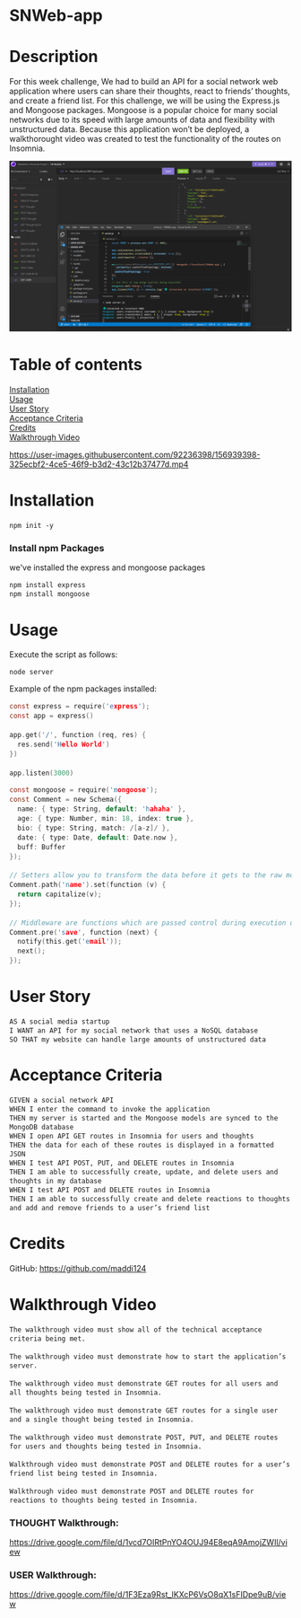 # SNWeb-app

# Description
For this week challenge, We had to build an API for a social network web application where users can share their thoughts, react to friends’ thoughts, and create a friend list. For this challenge, we will be using the Express.js and Mongoose packages. Mongoose is a popular choice for many social networks due to its speed with large amounts of data and flexibility with unstructured data. Because this application won’t be deployed, a walkthorought video was created to test the functionality of the routes on Insomnia.

![Insomnia](./utils/images/insomnia-ch18.png)

# Table of contents
[Installation](#Installation)<br>
[Usage](#Usage)<br>
[User Story](#User-Story)<br>
[Acceptance Criteria](#Acceptance-Criteria)<br>
[Credits](#Credits)<br>
[Walkthrough Video](#Walkthrough-Video)<br>

https://user-images.githubusercontent.com/92236398/156939398-325ecbf2-4ce5-46f9-b3d2-43c12b37477d.mp4


# Installation
```
npm init -y
```
### Install npm Packages
we've installed the express and mongoose packages
```
npm install express
npm install mongoose
```
# Usage
Execute the script as follows:
```
node server
```
Example of the npm packages installed:
```h
const express = require('express');
const app = express()

app.get('/', function (req, res) {
  res.send('Hello World')
})

app.listen(3000)
```
```h
const mongoose = require('mongoose');
const Comment = new Schema({
  name: { type: String, default: 'hahaha' },
  age: { type: Number, min: 18, index: true },
  bio: { type: String, match: /[a-z]/ },
  date: { type: Date, default: Date.now },
  buff: Buffer
});

// Setters allow you to transform the data before it gets to the raw mongodb document or query.
Comment.path('name').set(function (v) {
  return capitalize(v);
});

// Middleware are functions which are passed control during execution of asynchronous functions.
Comment.pre('save', function (next) {
  notify(this.get('email'));
  next();
});
```

# User Story
```
AS A social media startup
I WANT an API for my social network that uses a NoSQL database
SO THAT my website can handle large amounts of unstructured data
```
# Acceptance Criteria
```
GIVEN a social network API
WHEN I enter the command to invoke the application
THEN my server is started and the Mongoose models are synced to the MongoDB database
WHEN I open API GET routes in Insomnia for users and thoughts
THEN the data for each of these routes is displayed in a formatted JSON
WHEN I test API POST, PUT, and DELETE routes in Insomnia
THEN I am able to successfully create, update, and delete users and thoughts in my database
WHEN I test API POST and DELETE routes in Insomnia
THEN I am able to successfully create and delete reactions to thoughts and add and remove friends to a user’s friend list
```
# Credits

GitHub: https://github.com/maddi124<br>

# Walkthrough Video
```
The walkthrough video must show all of the technical acceptance criteria being met.

The walkthrough video must demonstrate how to start the application’s server.

The walkthrough video must demonstrate GET routes for all users and all thoughts being tested in Insomnia.

The walkthrough video must demonstrate GET routes for a single user and a single thought being tested in Insomnia.

The walkthrough video must demonstrate POST, PUT, and DELETE routes for users and thoughts being tested in Insomnia.

Walkthrough video must demonstrate POST and DELETE routes for a user’s friend list being tested in Insomnia.

Walkthrough video must demonstrate POST and DELETE routes for reactions to thoughts being tested in Insomnia.
```
### THOUGHT Walkthrough:
https://drive.google.com/file/d/1vcd7OIRtPnYO4OUJ94E8eqA9AmojZWIl/view
### USER Walkthrough:
https://drive.google.com/file/d/1F3Eza9Rst_lKXcP6VsO8qX1sFIDpe9uB/view
